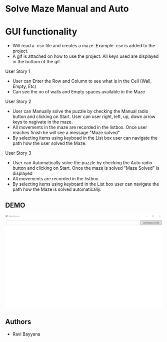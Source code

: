 # Solve Maze Manual and Auto

# GUI functionality

- Will read a .csv file and creates a maze. Example .csv is added to the project.
- A gif is attached on how to use the project. All keys used are displayed in the bottom of the gif.

User Story 1
- User can Enter the Row and Column to see what is in the Cell (Wall, Empty, Etc) 
- Can see the no of walls and Empty spaces available in the Maze

User Story 2
- User can Manually solve the puzzle by checking the Manual radio button and clicking on Start. User can user right, left, up, down arrow keys to nagivate in the maze.
- All movements in the maze are recorded in the listbox. Once user reaches finish he will see a message "Maze solved"
- By selecting items using keyboad in the List box user can navigate the path how the user solved the Maze.

User Story 3
- User can Automatically solve the puzzle by checking the Auto radio button and clicking on Start. Once the maze is solved "Maze Solved" is displayed
- All movements are recorded in the listbox. 
- By selecting items using keyboard in the List box user can navigate the path how the Maze is solved automatically.


## DEMO
![](Resources/Maze.gif)

## Authors
- Ravi Bayyana
